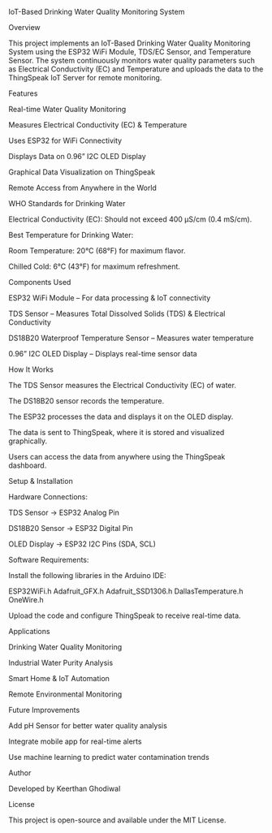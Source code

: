 IoT-Based Drinking Water Quality Monitoring System

Overview

This project implements an IoT-Based Drinking Water Quality Monitoring System using the ESP32 WiFi Module, TDS/EC Sensor, and Temperature Sensor. The system continuously monitors water quality parameters such as Electrical Conductivity (EC) and Temperature and uploads the data to the ThingSpeak IoT Server for remote monitoring.

Features

Real-time Water Quality Monitoring

Measures Electrical Conductivity (EC) & Temperature

Uses ESP32 for WiFi Connectivity

Displays Data on 0.96” I2C OLED Display

Graphical Data Visualization on ThingSpeak

Remote Access from Anywhere in the World

WHO Standards for Drinking Water

Electrical Conductivity (EC): Should not exceed 400 μS/cm (0.4 mS/cm).

Best Temperature for Drinking Water:

Room Temperature: 20°C (68°F) for maximum flavor.

Chilled Cold: 6°C (43°F) for maximum refreshment.

Components Used

ESP32 WiFi Module – For data processing & IoT connectivity

TDS Sensor – Measures Total Dissolved Solids (TDS) & Electrical Conductivity

DS18B20 Waterproof Temperature Sensor – Measures water temperature

0.96” I2C OLED Display – Displays real-time sensor data

How It Works

The TDS Sensor measures the Electrical Conductivity (EC) of water.

The DS18B20 sensor records the temperature.

The ESP32 processes the data and displays it on the OLED display.

The data is sent to ThingSpeak, where it is stored and visualized graphically.

Users can access the data from anywhere using the ThingSpeak dashboard.

Setup & Installation

Hardware Connections:

TDS Sensor → ESP32 Analog Pin

DS18B20 Sensor → ESP32 Digital Pin

OLED Display → ESP32 I2C Pins (SDA, SCL)

Software Requirements:

Install the following libraries in the Arduino IDE:

ESP32WiFi.h
Adafruit_GFX.h
Adafruit_SSD1306.h
DallasTemperature.h
OneWire.h

Upload the code and configure ThingSpeak to receive real-time data.

Applications

Drinking Water Quality Monitoring

Industrial Water Purity Analysis

Smart Home & IoT Automation

Remote Environmental Monitoring

Future Improvements

Add pH Sensor for better water quality analysis

Integrate mobile app for real-time alerts

Use machine learning to predict water contamination trends

Author

Developed by Keerthan Ghodiwal

License

This project is open-source and available under the MIT License.
